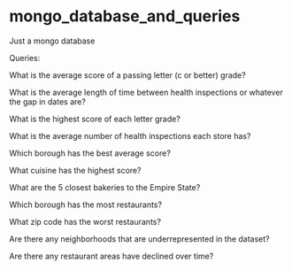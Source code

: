 # mongo_database_and_queries
Just a mongo database

Queries:

What is the average score of a passing letter (c or better) grade?

What is the average length of time between health inspections or whatever the gap in dates are?

What is the highest score of each letter grade?

What is the average number of health inspections each store has?

Which borough has the best average score?

What cuisine has the highest score?

What are the 5 closest bakeries to the Empire State?

Which borough has the most restaurants?

What zip code has the worst restaurants?

Are there any neighborhoods that are underrepresented in the dataset? 

Are there any restaurant areas have declined over time?
